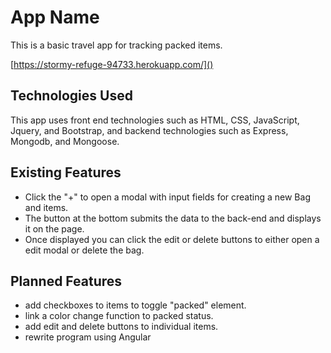 
# App Name

This is a basic travel app for tracking packed items.

[https://stormy-refuge-94733.herokuapp.com/]()

## Technologies Used

This app uses front end technologies such as HTML, CSS, JavaScript, Jquery, and Bootstrap, and backend technologies such as Express, Mongodb, and Mongoose.


## Existing Features

- Click the "+" to open a modal with input fields for creating a new Bag and items.
- The button at the bottom submits the data to the back-end and displays it on the page.
- Once displayed you can click the edit or delete buttons to either open a edit modal or delete the bag.




## Planned Features

- add checkboxes to items to toggle "packed" element.
- link a color change function to packed status.
- add edit and delete buttons to individual items.
- rewrite program using Angular
